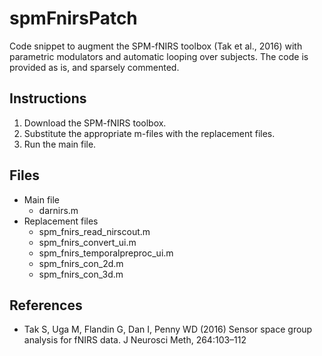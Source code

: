 # spmFnirsPatch
Code snippet to augment the SPM-fNIRS toolbox (Tak et al., 2016) with parametric modulators and automatic looping over subjects.
The code is provided as is, and sparsely commented. 

## Instructions
1. Download the SPM-fNIRS toolbox.
2. Substitute the appropriate m-files with the replacement files.
3. Run the main file.

## Files
- Main file
  * darnirs.m
- Replacement files
  * spm_fnirs_read_nirscout.m 
  * spm_fnirs_convert_ui.m
  * spm_fnirs_temporalpreproc_ui.m
  * spm_fnirs_con_2d.m
  * spm_fnirs_con_3d.m
 
## References
- Tak S, Uga M, Flandin G, Dan I, Penny WD (2016) Sensor space group analysis for fNIRS data. J Neurosci Meth, 264:103–112
